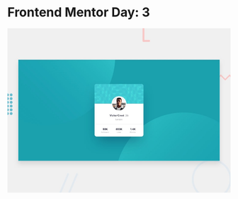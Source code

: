 # Frontend Mentor Day: 3

![Design preview for the Profile card component coding challenge](./design/desktop-preview.jpg)
